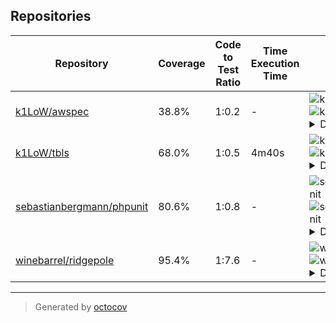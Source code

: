 ## Repositories

| Repository | Coverage | Code to Test Ratio | Time Execution Time | Badges |
| --- | --- | --- | --- | --- |
| [k1LoW/awspec](https://github.com/k1LoW/awspec) | 38.8% | 1:0.2 | - | ![k1LoW/awspec](https://raw.githubusercontent.com/k1LoW/octocov/main/example/central/badges/k1LoW/awspec/coverage.svg) ![k1LoW/awspec](https://raw.githubusercontent.com/k1LoW/octocov/main/example/central/badges/k1LoW/awspec/ratio.svg) <details><summany>Copy status badge markdown</summary>```![Coverage](https://raw.githubusercontent.com/k1LoW/octocov/main/example/central/badges/k1LoW/awspec/coverage.svg)```<br>```![Code to Test Ratio](https://raw.githubusercontent.com/k1LoW/octocov/main/example/central/badges/k1LoW/awspec/ratio.svg)```</details> |
| [k1LoW/tbls](https://github.com/k1LoW/tbls) | 68.0% | 1:0.5 | 4m40s | ![k1LoW/tbls](https://raw.githubusercontent.com/k1LoW/octocov/main/example/central/badges/k1LoW/tbls/coverage.svg) ![k1LoW/tbls](https://raw.githubusercontent.com/k1LoW/octocov/main/example/central/badges/k1LoW/tbls/ratio.svg) ![k1LoW/tbls](https://raw.githubusercontent.com/k1LoW/octocov/main/example/central/badges/k1LoW/tbls/time.svg) <details><summany>Copy status badge markdown</summary>```![Coverage](https://raw.githubusercontent.com/k1LoW/octocov/main/example/central/badges/k1LoW/tbls/coverage.svg)```<br>```![Code to Test Ratio](https://raw.githubusercontent.com/k1LoW/octocov/main/example/central/badges/k1LoW/tbls/ratio.svg)```<br>```![Test Execution Time](https://raw.githubusercontent.com/k1LoW/octocov/main/example/central/badges/k1LoW/tbls/time.svg)```</details> |
| [sebastianbergmann/phpunit](https://github.com/sebastianbergmann/phpunit) | 80.6% | 1:0.8 | - | ![sebastianbergmann/phpunit](https://raw.githubusercontent.com/k1LoW/octocov/main/example/central/badges/sebastianbergmann/phpunit/coverage.svg) ![sebastianbergmann/phpunit](https://raw.githubusercontent.com/k1LoW/octocov/main/example/central/badges/sebastianbergmann/phpunit/ratio.svg) <details><summany>Copy status badge markdown</summary>```![Coverage](https://raw.githubusercontent.com/k1LoW/octocov/main/example/central/badges/sebastianbergmann/phpunit/coverage.svg)```<br>```![Code to Test Ratio](https://raw.githubusercontent.com/k1LoW/octocov/main/example/central/badges/sebastianbergmann/phpunit/ratio.svg)```</details> |
| [winebarrel/ridgepole](https://github.com/winebarrel/ridgepole) | 95.4% | 1:7.6 | - | ![winebarrel/ridgepole](https://raw.githubusercontent.com/k1LoW/octocov/main/example/central/badges/winebarrel/ridgepole/coverage.svg) ![winebarrel/ridgepole](https://raw.githubusercontent.com/k1LoW/octocov/main/example/central/badges/winebarrel/ridgepole/ratio.svg) <details><summany>Copy status badge markdown</summary>```![Coverage](https://raw.githubusercontent.com/k1LoW/octocov/main/example/central/badges/winebarrel/ridgepole/coverage.svg)```<br>```![Code to Test Ratio](https://raw.githubusercontent.com/k1LoW/octocov/main/example/central/badges/winebarrel/ridgepole/ratio.svg)```</details> |

---

> Generated by [octocov](https://github.com/k1LoW/octocov)
